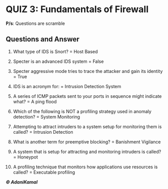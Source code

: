 # QUIZ 3: Fundamentals of Firewall

**P/s**: Questions are scramble

## Questions and Answer

1.	What type of IDS is Snort? = Host Based

2.	Specter is an advanced IDS system = False

3.	Specter aggressive mode tries to trace the attacker and gain its identity = True

4.	IDS is an acronym for: = Intrusion Detection System

5.	A series of ICMP packets sent to your ports in sequence might indicate what? = A ping flood

6.	Which of the following is NOT a profiling strategy used in anomaly detection? = System Monitoring

7.	Attempting to attract intruders to a system setup for monitoring them is called? = Intrusion Detection

8.	What is another term for preemptive blocking? = Banishment Vigilance

9.	A system that is setup for attracting and monitoring intruders is called? = Honeypot

10.	A profiling technique that monitors how applications use resources is called? = Executable profiling


**_© AdaniKamal_**
